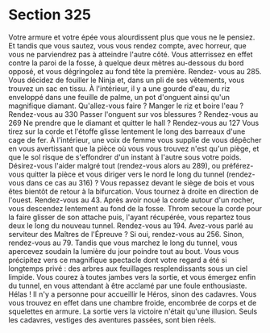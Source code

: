 # Section 325

Votre armure et votre épée vous alourdissent plus que vous ne le pensiez. Et tandis que
vous sautez, vous vous rendez compte, avec horreur, que vous ne parviendrez pas à
atteindre l'autre côté. Vous atterrissez en effet contre la paroi de la fosse, à quelque deux
mètres au-dessous du bord opposé, et vous dégringolez au fond tête la première. Rendez-
vous au 285.
Vous décidez de fouiller le Ninja et, dans un pli de ses vêtements, vous trouvez un sac en
tissu. À l'intérieur, il y a une gourde d'eau, du riz enveloppé dans une feuille de palme, un
pot d'onguent ainsi qu'un magnifique diamant. Qu'allez-vous faire ?
Manger le riz et boire l'eau ?
Rendez-vous au 330
Passer l'onguent sur vos blessures ?
Rendez-vous au 269
Ne prendre que le diamant et quitter le hall ?
Rendez-vous au 127
Vous tirez sur la corde et l'étoffe glisse lentement le long des barreaux d'une cage de fer.
À l'intérieur, une voix de femme vous supplie de vous dépêcher en vous avertissant que
la pièce où vous vous trouvez n'est qu'un piège, et que le sol risque de s'effondrer d'un
instant à l'autre sous votre poids. Désirez-vous l'aider malgré tout (rendez-vous alors au
289), ou préférez-vous quitter la pièce et vous diriger vers le nord le long du tunnel
(rendez-vous dans ce cas au 316) ?
Vous repassez devant le siège de bois et vous êtes bientôt de retour à la bifurcation. Vous
tournez à droite en direction de l'ouest. Rendez-vous au 43.
Après avoir noué la corde autour d'un rocher, vous descendez lentement au fond de la
fosse. Throm secoue la corde pour la faire glisser de son attache puis, l'ayant récupérée,
vous repartez tous deux le long du nouveau tunnel. Rendez-vous au 194.
Avez-vous parlé au serviteur des Maîtres de l'Épreuve ? Si oui, rendez-vous au 256.
Sinon, rendez-vous au 79.
Tandis que vous marchez le long du tunnel, vous apercevez soudain la lumière du jour
poindre tout au bout. Vous vous précipitez vers ce magnifique spectacle dont votre regard
a été si longtemps privé : des arbres aux feuillages resplendissants sous un ciel limpide.
Vous courez à toutes jambes vers la sortie, et vous émergez enfin du tunnel, en vous
attendant à être acclamé par une foule enthousiaste. Hélas ! Il n'y a personne pour
accueillir le Héros, sinon des cadavres. Vous vous trouvez en effet dans une chambre
froide, encombrée de corps et de squelettes en armure. La sortie vers la victoire n'était
qu'une illusion. Seuls les cadavres, vestiges des aventures passées, sont bien réels.